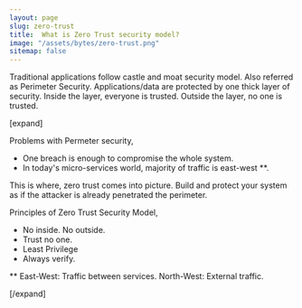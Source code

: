 ```yaml
---
layout: page
slug: zero-trust
title:  What is Zero Trust security model?
image: "/assets/bytes/zero-trust.png"
sitemap: false
---
```


Traditional applications follow castle and moat security model. Also referred as Perimeter Security. Applications/data are protected by one thick layer of security. Inside the layer, everyone is trusted. Outside the layer, no one is trusted.

[expand]

Problems with Permeter security,

- One breach is enough to compromise the whole system.
- In today's micro-services world, majority of traffic is east-west **.

This is where, zero trust comes into picture. Build and protect your system as if the attacker is already penetrated the perimeter.

Principles of Zero Trust Security Model,

- No inside. No outside.
- Trust no one.
- Least Privilege
- Always verify.

** East-West: Traffic between services. North-West: External traffic.

[/expand]